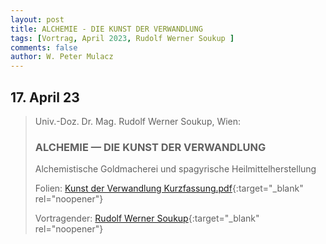 ```yaml
---
layout: post
title: ALCHEMIE - DIE KUNST DER VERWANDLUNG
tags: [Vortrag, April 2023, Rudolf Werner Soukup ]
comments: false
author: W. Peter Mulacz
---
```

## 17. April 23
> Univ.-Doz. Dr. Mag. Rudolf Werner Soukup, Wien:
> ### ALCHEMIE — DIE KUNST DER VERWANDLUNG
> Alchemistische Goldmacherei und spagyrische Heilmittelherstellung
>
> Folien: [Kunst der Verwandlung Kurzfassung.pdf](../assets/resources/Kunst%20der%20Verwandlung.%20Kurzfassung.pdf){:target="_blank" rel="noopener"}
>
> Vortragender: [Rudolf Werner Soukup](http://rudolf-werner-soukup.at/){:target="_blank" rel="noopener"}
